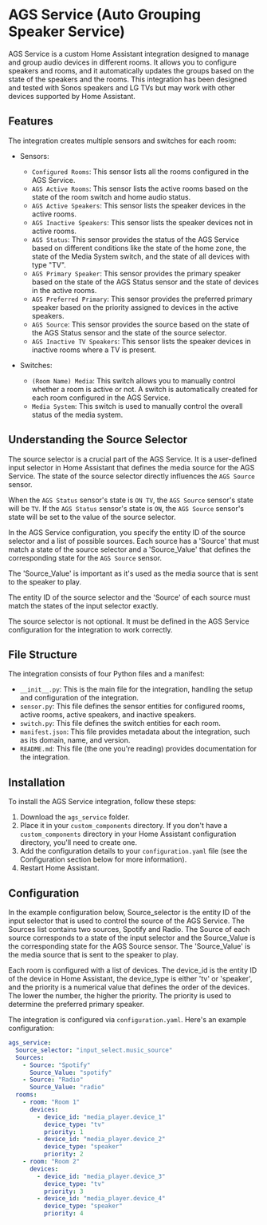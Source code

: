 # AGS Service (Auto Grouping Speaker Service)

AGS Service is a custom Home Assistant integration designed to manage and group audio devices in different rooms. It allows you to configure speakers and rooms, and it automatically updates the groups based on the state of the speakers and the rooms. This integration has been designed and tested with Sonos speakers and LG TVs but may work with other devices supported by Home Assistant.

## Features

The integration creates multiple sensors and switches for each room:

- Sensors:
  - `Configured Rooms`: This sensor lists all the rooms configured in the AGS Service.
  - `AGS Active Rooms`: This sensor lists the active rooms based on the state of the room switch and home audio status.
  - `AGS Active Speakers`: This sensor lists the speaker devices in the active rooms.
  - `AGS Inactive Speakers`: This sensor lists the speaker devices not in active rooms.
  - `AGS Status`: This sensor provides the status of the AGS Service based on different conditions like the state of the home zone, the state of the Media System switch, and the state of all devices with type "TV".
  - `AGS Primary Speaker`: This sensor provides the primary speaker based on the state of the AGS Status sensor and the state of devices in the active rooms.
  - `AGS Preferred Primary`: This sensor provides the preferred primary speaker based on the priority assigned to devices in the active speakers.
  - `AGS Source`: This sensor provides the source based on the state of the AGS Status sensor and the state of the source selector.
  - `AGS Inactive TV Speakers`: This sensor lists the speaker devices in inactive rooms where a TV is present.
  
- Switches:
  - `(Room Name) Media`: This switch allows you to manually control whether a room is active or not. A switch is automatically created for each room configured in the AGS Service.
  - `Media System`: This switch is used to manually control the overall status of the media system.

## Understanding the Source Selector

The source selector is a crucial part of the AGS Service. It is a user-defined input selector in Home Assistant that defines the media source for the AGS Service. The state of the source selector directly influences the `AGS Source` sensor. 

When the `AGS Status` sensor's state is `ON TV`, the `AGS Source` sensor's state will be `TV`. If the `AGS Status` sensor's state is `ON`, the `AGS Source` sensor's state will be set to the value of the source selector. 

In the AGS Service configuration, you specify the entity ID of the source selector and a list of possible sources. Each source has a 'Source' that must match a state of the source selector and a 'Source_Value' that defines the corresponding state for the `AGS Source` sensor.

The 'Source_Value' is important as it's used as the media source that is sent to the speaker to play.

The entity ID of the source selector and the 'Source' of each source must match the states of the input selector exactly. 

The source selector is not optional. It must be defined in the AGS Service configuration for the integration to work correctly.

## File Structure

The integration consists of four Python files and a manifest:

- `__init__.py`: This is the main file for the integration, handling the setup and configuration of the integration.
- `sensor.py`: This file defines the sensor entities for configured rooms, active rooms, active speakers, and inactive speakers.
- `switch.py`: This file defines the switch entities for each room.
- `manifest.json`: This file provides metadata about the integration, such as its domain, name, and version.
- `README.md`: This file (the one you're reading) provides documentation for the integration.

## Installation

To install the AGS Service integration, follow these steps:

1. Download the `ags_service` folder.
2. Place it in your `custom_components` directory. If you don't have a `custom_components` directory in your Home Assistant configuration directory, you'll need to create one.
3. Add the configuration details to your `configuration.yaml` file (see the Configuration section below for more information).
4. Restart Home Assistant.



## Configuration

In the example configuration below, Source_selector is the entity ID of the input selector that is used to control the source of the AGS Service. The Sources list contains two sources, Spotify and Radio. The Source of each source corresponds to a state of the input selector and the Source_Value is the corresponding state for the AGS Source sensor. The 'Source_Value' is the media source that is sent to the speaker to play.

Each room is configured with a list of devices. The device_id is the entity ID of the device in Home Assistant, the device_type is either 'tv' or 'speaker', and the priority is a numerical value that defines the order of the devices. The lower the number, the higher the priority. The priority is used to determine the preferred primary speaker.

The integration is configured via `configuration.yaml`. Here's an example configuration:

```yaml
ags_service:
  Source_selector: "input_select.music_source"
  Sources:
    - Source: "Spotify"
      Source_Value: "spotify"
    - Source: "Radio"
      Source_Value: "radio"
  rooms:
    - room: "Room 1"
      devices:
        - device_id: "media_player.device_1"
          device_type: "tv"
          priority: 1
        - device_id: "media_player.device_2"
          device_type: "speaker"
          priority: 2
    - room: "Room 2"
      devices:
        - device_id: "media_player.device_3"
          device_type: "tv"
          priority: 3
        - device_id: "media_player.device_4"
          device_type: "speaker"
          priority: 4


